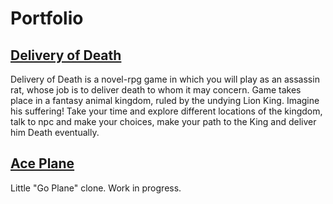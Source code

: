 # Portfolio

## [Delivery of Death](https://ldjam.com/events/ludum-dare/53/delivery-of-death)
Delivery of Death is a novel-rpg game in which you will play as an assassin rat, whose job is to deliver death to whom it may concern. Game takes place in a fantasy animal kingdom, ruled by the undying Lion King. Imagine his suffering! Take your time and explore different locations of the kingdom, talk to npc and make your choices, make your path to the King and deliver him Death eventually. 

## [Ace Plane](https://github.com/MountainInn/Ace-Plane)
Little "Go Plane" clone. Work in progress.
